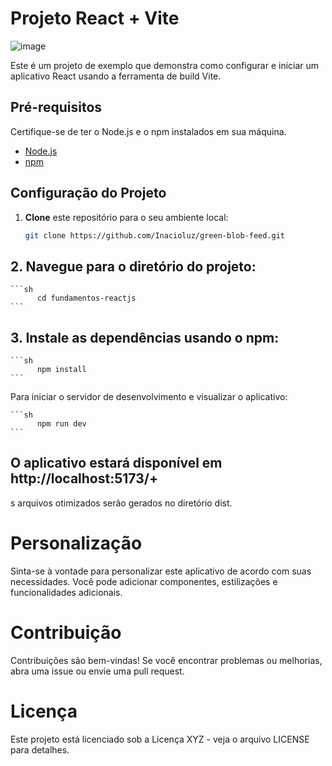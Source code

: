 
# Projeto React + Vite
![image](https://github.com/Inacioluz/green-blob-feed/assets/108021488/239cf914-8bb0-46b7-953a-ff2962257a1e)


Este é um projeto de exemplo que demonstra como configurar e iniciar um aplicativo React usando a ferramenta de build Vite.

## Pré-requisitos

Certifique-se de ter o Node.js e o npm instalados em sua máquina.

- [Node.js](https://nodejs.org/)
- [npm](https://www.npmjs.com/)

## Configuração do Projeto

1. **Clone** este repositório para o seu ambiente local:

   ```sh
   git clone https://github.com/Inacioluz/green-blob-feed.git


## 2. **Navegue** para o diretório do projeto:

    ```sh  
          cd fundamentos-reactjs
    ```
  

## 3. Instale as dependências usando o npm:

    ```sh  
          npm install
    ```

   
Para iniciar o servidor de desenvolvimento e visualizar o aplicativo:

    ```sh 
          npm run dev
    ```
  

 ## O aplicativo estará disponível em http://localhost:5173/+

 s arquivos otimizados serão gerados no diretório dist.

 # Personalização
Sinta-se à vontade para personalizar este aplicativo de acordo com suas necessidades. Você pode adicionar componentes, estilizações e funcionalidades adicionais.

 # Contribuição
Contribuições são bem-vindas! Se você encontrar problemas ou melhorias, abra uma issue ou envie uma pull request.

 # Licença
Este projeto está licenciado sob a Licença XYZ - veja o arquivo LICENSE para detalhes.

